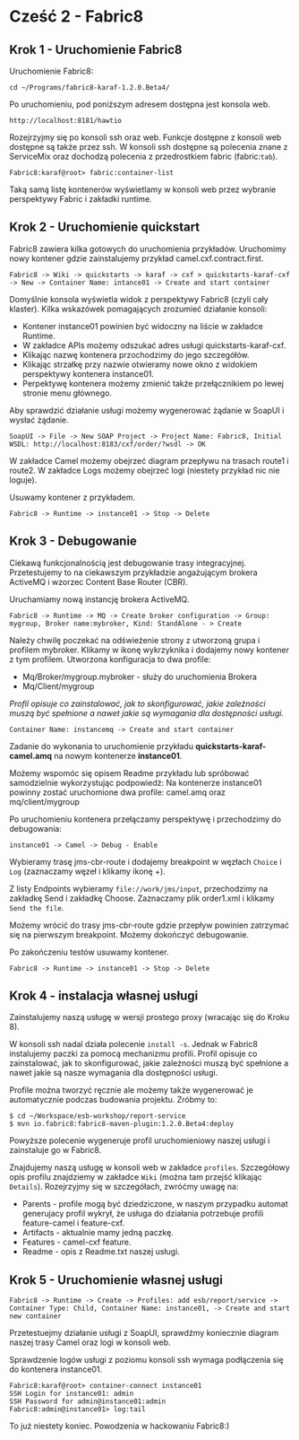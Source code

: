 Cześć 2 - Fabric8
==========================

## Krok 1 - Uruchomienie Fabric8 ##

Uruchomienie Fabric8:

    cd ~/Programs/fabric8-karaf-1.2.0.Beta4/

Po uruchomieniu, pod poniższym adresem dostępna jest konsola web.

    http://localhost:8181/hawtio

Rozejrzyjmy się po konsoli ssh oraz web. Funkcje dostępne z konsoli web dostępne są także przez ssh. W konsoli ssh dostępne są polecenia znane z ServiceMix oraz dochodzą polecenia z przedrostkiem fabric (fabric:`tab`).

    Fabric8:karaf@root> fabric:container-list

Taką samą listę kontenerów wyświetlamy w konsoli web przez wybranie perspektywy Fabric i zakładki runtime.

## Krok 2 - Uruchomienie quickstart ##

Fabric8 zawiera kilka gotowych do uruchomienia przykładów. Uruchomimy nowy kontener gdzie zainstalujemy przykład camel.cxf.contract.first.

    Fabric8 -> Wiki -> quickstarts -> karaf -> cxf > quickstarts-karaf-cxf -> New -> Container Name: intance01 -> Create and start container

Domyślnie konsola wyświetla widok z perspektywy Fabric8 (czyli cały klaster).
Kilka wskazówek pomagających zrozumieć działanie konsoli:

* Kontener instance01 powinien być widoczny na liście w zakładce Runtime. 
* W zakładce APIs możemy odszukać adres usługi quickstarts-karaf-cxf. 
* Klikając nazwę kontenera przochodzimy do jego szczegółów.
* Klikając strzałkę przy nazwie otwieramy nowe okno z widokiem perspektywy kontenera instance01.
* Perpektywę kontenera możemy zmienić także przełącznikiem po lewej stronie menu głównego.  

Aby sprawdzić działanie usługi możemy wygenerować żądanie w SoapUI i wysłać żądanie.

    SoapUI -> File -> New SOAP Project -> Project Name: Fabric8, Initial WSDL: http://localhost:8183/cxf/order/?wsdl -> OK

W zakładce Camel możemy obejrzeć diagram przepływu na trasach route1 i route2. 
W zakładce Logs możemy obejrzeć logi (niestety przykład nic nie loguje).

Usuwamy kontener z przykładem.

    Fabric8 -> Runtime -> instance01 -> Stop -> Delete

## Krok 3 - Debugowanie ##

Ciekawą funkcjonalnością jest debugowanie trasy integracyjnej. Przetestujemy to na ciekawszym przykładzie angażującym brokera ActiveMQ i wzorzec Content Base Router (CBR).

Uruchamiamy nową instancję brokera ActiveMQ.

    Fabric8 -> Runtime -> MQ -> Create broker configuration -> Group: mygroup, Broker name:mybroker, Kind: StandAlone - > Create

Należy chwilę poczekać na odświeżenie strony z utworzoną grupa i profilem mybroker. Klikamy w ikonę wykrzyknika i dodajemy nowy kontener z tym profilem.
Utworzona konfiguracja to dwa profile:

* Mq/Broker/mygroup.mybroker - służy do uruchomienia Brokera
* Mq/Client/mygroup

*Profil opisuje co zainstalować, jak to skonfigurować, jakie zależności muszą być spełnione a nawet jakie są wymagania dla dostępności usługi.*

    Container Name: instancemq -> Create and start container

Zadanie do wykonania to uruchomienie przykładu **quickstarts-karaf-camel.amq** na nowym kontenerze **instance01**.

Możemy wspomóc się opisem Readme przykładu lub spróbować samodzielnie wykorzystując podpowiedź:
Na kontenerze instance01 powinny zostać uruchomione dwa profile: camel.amq oraz mq/client/mygroup 

Po uruchomieniu kontenera przełączamy perspektywę i przechodzimy do debugowania:

    instance01 -> Camel -> Debug - Enable

Wybieramy trasę jms-cbr-route i dodajemy breakpoint w węzłach `Choice` i `Log` (zaznaczamy węzeł i klikamy ikonę +).

Z listy Endpoints wybieramy `file://work/jms/input`, przechodzimy na zakładkę Send i zakładkę Choose.
Zaznaczamy plik order1.xml i klikamy `Send the file`.

Możemy wrócić do trasy jms-cbr-route gdzie przepływ powinien zatrzymać się na pierwszym breakpoint.
Możemy dokończyć debugowanie.

Po zakończeniu testów usuwamy kontener.

    Fabric8 -> Runtime -> instance01 -> Stop -> Delete

## Krok 4 - instalacja własnej usługi ##

Zainstalujemy naszą usługę w wersji prostego proxy (wracając się do Kroku 8).

W konsoli ssh nadal działa polecenie `install -s`. Jednak w Fabric8 instalujemy paczki za pomocą mechanizmu profili. 
Profil opisuje co zainstalować, jak to skonfigurować, jakie zależności muszą być spełnione a nawet jakie są nasze wymagania dla dostępności usługi.

Profile można tworzyć ręcznie ale możemy także wygenerować je automatycznie podczas budowania projektu. Zróbmy to:

    $ cd ~/Workspace/esb-workshop/report-service
    $ mvn io.fabric8:fabric8-maven-plugin:1.2.0.Beta4:deploy

Powyższe polecenie wygeneruje profil uruchomieniowy naszej usługi i zainstaluje go w Fabric8.

Znajdujemy naszą usługę w konsoli web w zakładce `profiles`.
Szczegółowy opis profilu znajdziemy w zakładce `Wiki` (można tam przejść klikając `Details`).
Rozejrzyjmy się w szczegółach, zwróćmy uwagę na:


* Parents - profile mogą być dziedziczone, w naszym przypadku automat generujacy profil wykrył, że usługa do działania potrzebuje profili feature-camel i feature-cxf.
* Artifacts - aktualnie mamy jedną paczkę.
* Features - camel-cxf feature.
* Readme - opis z Readme.txt naszej usługi.

## Krok 5 - Uruchomienie własnej usługi ##

    Fabric8 -> Runtime -> Create -> Profiles: add esb/report/service -> Container Type: Child, Container Name: instance01, -> Create and start new container

Przetestuejmy działanie usługi z SoapUI, sprawdźmy koniecznie diagram naszej trasy Camel oraz logi w konsoli web.

Sprawdzenie logów usługi z poziomu konsoli ssh wymaga podłączenia się do kontenera instance01.

    Fabric8:karaf@root> container-connect instance01
    SSH Login for instance01: admin
    SSH Password for admin@instance01:admin
    Fabric8:admin@instance01> log:tail


To już niestety koniec. Powodzenia w hackowaniu Fabric8:)
